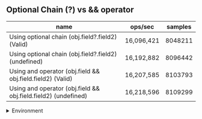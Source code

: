 ## Optional Chain (?) vs && operator

|name|ops/sec|samples|
|-|-|-|
|Using optional chain (obj.field?.field2) (Valid)|16,096,421|8048211|
|Using optional chain (obj.field?.field2) (undefined)|16,192,882|8096442|
|Using and operator (obj.field && obj.field.field2) (Valid)|16,207,585|8103793|
|Using and operator (obj.field && obj.field.field2) (undefined)|16,218,596|8109299|


<details>
<summary>Environment</summary>

* __Machine:__ linux x64 | 4 vCPUs | 15.2GB Mem
* __Run:__ Thu May 09 2024 22:16:43 GMT+0000 (Coordinated Universal Time)
</details>

<!--
{"environment":{"platform":"linux","arch":"x64","cpus":4,"totalMemory":15.245216369628906},"benchmarks":[{"name":"Using optional chain (obj.field?.field2) (Valid)","opsSec":16096421.130809207,"samples":8048211},{"name":"Using optional chain (obj.field?.field2) (undefined)","opsSec":16192882.445473215,"samples":8096442},{"name":"Using and operator (obj.field && obj.field.field2) (Valid)","opsSec":16207585.027573165,"samples":8103793},{"name":"Using and operator (obj.field && obj.field.field2) (undefined)","opsSec":16218596.313320698,"samples":8109299}]}-->
